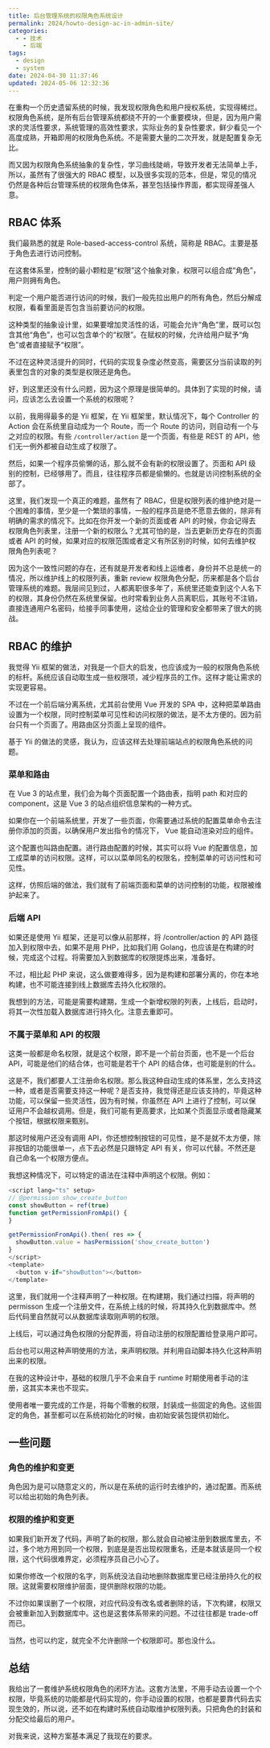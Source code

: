 ```yaml
---
title: 后台管理系统的权限角色系统设计
permalink: 2024/howto-design-ac-in-admin-site/
categories:
  - - 技术
    - 后端
tags:
  - design
  - system
date: 2024-04-30 11:37:46
updated: 2024-05-06 12:32:36
---
```

在重构一个历史遗留系统的时候，我发现权限角色和用户授权系统，实现得稀烂。权限角色系统，是所有后台管理系统都绕不开的一个重要模块，但是，因为用户需求的灵活性要求，系统管理的高效性要求，实际业务的复杂性要求，鲜少看见一个高度成熟，开箱即用的权限角色系统。不是需要大量的二次开发，就是配置复杂无比。

而又因为权限角色系统抽象的复杂性，学习曲线陡峭，导致开发者无法简单上手，所以，虽然有了很强大的 RBAC 模型，以及很多实现的范本，但是，常见的情况仍然是各种后台管理系统的权限角色体系，甚至包括操作界面，都实现得差强人意。

<!--more-->

## RBAC 体系

我们最熟悉的就是 Role-based-access-control 系统，简称是 RBAC。主要是基于角色去进行访问控制。

在这套体系里，控制的最小颗粒是“权限”这个抽象对象，权限可以组合成“角色”，用户则拥有角色。

判定一个用户能否进行访问的时候，我们一般先拉出用户的所有角色，然后分解成权限，看看里面是否包含当前要访问的权限。

这种类型的抽象设计里，如果要增加灵活性的话，可能会允许“角色”里，既可以包含其他“角色”，也可以包含单个的“权限”。在赋权的时候，允许给用户赋予“角色”或者直接赋予“权限”。

不过在这种灵活提升的同时，代码的实现复杂度必然变高，需要区分当前读取的列表里包含的对象的类型是权限还是角色。

好，到这里还没有什么问题，因为这个原理是很简单的。具体到了实现的时候，请问，应该怎么去设置一个系统的权限呢？

以前，我用得最多的是 Yii 框架，在 Yii 框架里，默认情况下，每个 Controller 的 Action 会在系统里自动成为一个 Route，而一个 Route 的访问，则自动有一个与之对应的权限。有些 `/controller/action` 是一个页面，有些是 REST 的 API，他们无一例外都被自动生成了权限了。

然后，如果一个程序员偷懒的话，那么就不会有新的权限设置了。页面和 API 级别的控制，已经够用了。而且，往往程序员都是偷懒的。也就是访问控制系统的全部了。

这里，我们发现一个真正的难题，虽然有了 RBAC，但是权限列表的维护绝对是一个困难的事情，至少是一个繁琐的事情，一般的程序员是绝不愿意去做的，除非有明确的需求的情况下。比如在你开发一个新的页面或者 API 的时候，你会记得去权限角色列表里，注册一个新的权限么？尤其可怕的是，当去更新历史存在的页面或者 API 的时候，如果对应的权限范围或者定义有所区别的时候，如何去维护权限角色列表呢？

因为这个一致性问题的存在，还有就是开发者和线上运维者，身份并不总是统一的情况，所以维护线上的权限列表，重新 review 权限角色分配，历来都是各个后台管理系统的难题。我层间见到过，人都离职很多年了，系统里还能查到这个人名下的权限，其身份仍然在系统里保留。也时常看到业务人员离职后，其账号不注销，直接连通用户名密码，给接手同事使用，这给企业的管理和安全都带来了很大的挑战。

## RBAC 的维护

我觉得 Yii 框架的做法，对我是一个巨大的启发，也应该成为一般的权限角色系统的标杆。系统应该自动取生成一些权限项，减少程序员的工作。这样才能让需求的实现更容易。

不过在一个前后端分离系统，尤其前台使用 Vue 开发的 SPA 中，这种把菜单路由设置为一个权限，同时控制菜单可见性和访问权限的做法，是不太方便的。因为前台只有一个页面了。用路由区分页面上呈现的组件。

基于 Yii 的做法的灵感，我认为，应该这样去处理前端站点的权限角色系统的问题。

### 菜单和路由

在 Vue 3 的站点里，我们会为每个页面配置一个路由表，指明 path 和对应的 component，这是 Vue 3 的站点组织信息架构的一种方式。

如果你在一个前端系统里，开发了一些页面，你需要通过系统的配置菜单命令去注册你添加的页面，以确保用户发出指令的情况下， Vue 能自动渲染对应的组件。

这个配置也叫路由配置。进行路由配置的时候，其实可以将 Vue 的配置信息，加工成菜单的访问权限。这样，可以以菜单同名的权限名，控制菜单的可访问性和可见性。

这样，仿照后端的做法，我们就有了前端页面和菜单的访问控制的功能，权限被维护起来了。

### 后端 API

如果还是使用 Yii 框架，还是可以像从前那样，将 /controller/action  的 API 路径加入到权限中去，如果不是用 PHP，比如我们用 Golang，也应该是在构建的时候，完成这个过程。将需要加入到数据库的权限提炼出来，准备好。

不过，相比起 PHP 来说，这么做要难得多，因为是构建和部署分离的，你在本地构建，也不可能连接到线上数据库去持久化权限的。

我想到的方法，可能是需要构建期，生成一个新增权限的列表，上线后，启动时，将其一次性加载入数据库进行持久化。注意去重即可。

### 不属于菜单和 API 的权限

这类一般都是命名权限，就是这个权限，即不是一个前台页面，也不是一个后台 API，可能是他们的结合体，也可能是若干个 API 的结合体，也可能是别的什么。

这是不，我们都要人工注册命名权限。那么我这种自动生成的体系里，怎么支持这一种，或者是否需要支持这一种呢？是否支持，我觉得还是应该支持的，毕竟这种功能，可以保留一些灵活性，因为有时候，你虽然在 API 上进行了控制，可以保证用户不会越权调用。但是，我们可能有更高要求，比如某个页面显示或者隐藏某个按钮，根据权限来甄别。

那这时候用户还没有调用 API，你还想控制按钮的可见性，是不是就不太方便，除非按钮的功能很单一，点下去必然是只跟特定 API 有关，你可以代替。不然还是自己命名一个权限方便点。

我想这种情况下，可以特定的语法在注释中声明这个权限。例如：

```ts
<script lang="ts" setup>
// @permission show_create_button
const showButton = ref(true)
function getPermissionFromApi() {
}

getPermissionFromApi().then( res => {
  showButton.value = hasPermission('show_create_button')
}
</script>
<template>
  <button v-if="showButton"></button>
</template>
```

这里，我们就用一个注释声明了一种权限。在构建期，我们通过扫描，将声明的 permisson 生成一个注册文件，在系统上线的时候，将其持久化到数据库中。然后代码里自然就可以从数据库读取刚声明的权限。

上线后，可以通过角色权限的分配界面，将自动注册的权限配置给登录用户即可。

后台也可以用这种声明使用的方法，来声明权限。并利用自动脚本持久化这种声明出来的权限。

在我的这种设计中，基础的权限几乎不会来自于 runtime 时期使用者手动的注册，这其实本来也不现实。

使用者唯一要完成的工作是，将每个零散的权限，封装成一些固定的角色。这些固定的角色，甚至都可以在系统初始化的时候，由初始安装包提供初始化。

## 一些问题

### 角色的维护和变更

角色因为是可以随意定义的，所以是在系统的运行时去维护的，通过配置。而系统可以给出初始的角色列表。

### 权限的维护和变更

如果我们新开发了代码，声明了新的权限，那么就会自动被注册到数据库里去，不过，多个地方用到同一个权限，到底是是否出现权限重名，还是本就该是同一个权限，这个代码很难界定，必须程序员自己小心了。

如果你修改一个权限的名字，则系统没法自动地删除数据库里已经注册持久化的权限。这就需要权限维护层面，提供删除权限的功能。

不过你如果误删了一个权限，对应代码没有改名或者删除的话，下次构建，权限又会被重新加入到数据库中。这也是这套体系带来的问题。不过往往都是 trade-off 而已。

当然，也可以约定，就完全不允许删除一个权限即可。那也没什么。

## 总结

我给出了一套维护系统权限角色的闭环方法。这套方法里，不用手动去设置一个个权限，毕竟系统的功能都是代码实现的，你手动设置的权限，也都是要靠代码去实现生效的，所以说，还不如在构建时系统自动取维护权限列表。只把角色的封装和分配交给最后的用户。

对我来说，这种方案基本满足了我现在的要求。
